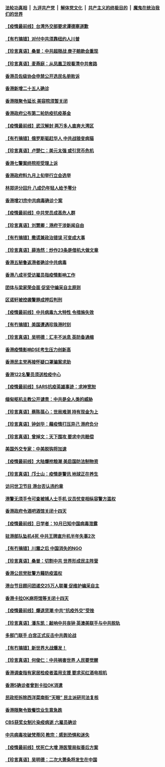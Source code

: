 

####  [法轮功真相](../../../../basic/blob/master/README.md?t=04100901) &nbsp;|&nbsp; [九评共产党](../../../../9ping.md/blob/master/README.md?t=04100901) &nbsp;|&nbsp; [解体党文化](../../../../jtdwh.md/blob/master/README.md?t=04100901)  &nbsp;|&nbsp; [共产主义的终极目的](../../../../gczydzjmd.md/blob/master/README.md?t=04100901) &nbsp;|&nbsp; [魔鬼在统治我们的世界](../../../../mgztzwmdsj.md/blob/master/README.md?t=04100901) 

#### [【疫情最前线】台湾外交部要求谭德塞道歉](../pages/nsc415/n12018234.md?t=04100901) 

#### [【有冇搞错】对付中共须靠纽约人川普](../pages/nsc415/n12018025.md?t=04100901) 

#### [【珍言真语】桑普：中共超限战 庚子赔款会重现](../pages/nsc415/n12017923.md?t=04100901) 

#### [【珍言真语】麦燕庭：从凤凰卫视看清中共套路](../pages/nsc415/n12017288.md?t=04100901) 

#### [香港员佐级协会申禁公开选民名册败诉](../pages/nsc415/n12015624.md?t=04100901) 

#### [香港新增二十五人确诊](../pages/nsc415/n12015606.md?t=04100901) 

#### [香港限聚令延长 美容院须暂关闭](../pages/nsc415/n12015580.md?t=04100901) 

#### [香港政府公布第二轮防疫抗疫基金](../pages/nsc415/n12015535.md?t=04100901) 

#### [【疫情最前线】武汉解封 两万多人直奔大湾区](../pages/nsc415/n12015014.md?t=04100901) 

#### [【有冇搞错】俄罗斯驱赶华人 中共战狼变病猫](../pages/nsc415/n12014809.md?t=04100901) 

#### [【珍言真语】卢楚仁：美元太强 或引货币危机](../pages/nsc415/n12013852.md?t=04100901) 

#### [香港七警案终院拒受理上诉](../pages/nsc415/n12012513.md?t=04100901) 

#### [香港政府料九月上旬举行立会选举](../pages/nsc415/n12012472.md?t=04100901) 

#### [林郑评分回升 八成仍年轻人给予零分](../pages/nsc415/n12012465.md?t=04100901) 

#### [香港增21宗中共病毒确诊个案](../pages/nsc415/n12012407.md?t=04100901) 

#### [【疫情最前线】中共党员成高危人群](../pages/nsc415/n12012022.md?t=04100901) 

#### [【珍言真语】刘慧卿：港府干涉新闻自由](../pages/nsc415/n12011827.md?t=04100901) 

#### [【有冇搞错】撒谎兼政治错误 可变成大事](../pages/nsc415/n12011573.md?t=04100901) 

#### [【珍言真语】薛浩然：炒作23条是借机大做文章](../pages/nsc415/n12010781.md?t=04100901) 

#### [香港五秘鲁返港者确诊中共病毒](../pages/nsc415/n12009401.md?t=04100901) 

#### [香港八成半受访雇员指疫情影响工作](../pages/nsc415/n12009383.md?t=04100901) 

#### [团体与梁家荣会面 促坚守编采自主原则](../pages/nsc415/n12009370.md?t=04100901) 

#### [区诺轩被控袭警罪成押后判刑](../pages/nsc415/n12009360.md?t=04100901) 

#### [【疫情最前线】中共病毒九大特性 令措施失效](../pages/nsc415/n12009116.md?t=04100901) 

#### [【有冇搞错】美国遭遇珍珠港时刻](../pages/nsc415/n12008382.md?t=04100901) 

#### [【珍言真语】吴明德：汇丰不派息 英防备通缩](../pages/nsc415/n12007697.md?t=04100901) 

#### [香港疫情影响DSE考生压力创新高](../pages/nsc415/n12006047.md?t=04100901) 

#### [香港民主党再接怀疑口罩骗案求助](../pages/nsc415/n12006014.md?t=04100901) 

#### [香港122名警员须送检疫中心](../pages/nsc415/n12005887.md?t=04100901) 

#### [【疫情最前线】SARS抗疫英雄事迹：求神宽恕](../pages/nsc415/n12005435.md?t=04100901) 

#### [缅甸枢机主教公开谴责：中共是全人类的威胁](../pages/nsc415/n12005552.md?t=04100901) 

#### [【珍言真语】蔡陈葆心：世局难测 持有现金为上](../pages/nsc415/n12004833.md?t=04100901) 

#### [【珍言真语】钟剑华：藉疫情打压异己 港府负分](../pages/nsc415/n12002649.md?t=04100901) 

#### [【珍言真语】曾焯文：天下围攻 要求中共赔偿](../pages/nsc415/n12003900.md?t=04100901) 

#### [美国外交专家：中美脱钩将加速](../pages/nsc415/n12003279.md?t=04100901) 

#### [【疫情最前线】大陆爆抢粮潮 美启国防法制物资](../pages/nsc415/n12001710.md?t=04100901) 

#### [【珍言真语】邝士山：疫情是警讯 地球正在养生](../pages/nsc415/n12000821.md?t=04100901) 

#### [访问世卫节目 港台否认违约章](../pages/nsc415/n11999475.md?t=04100901) 

#### [港警无须手令可查被捕人士手机 议员忧变相纵容警方滥权](../pages/nsc415/n11999508.md?t=04100901) 

#### [香港政府令酒吧酒馆关闭十四天](../pages/nsc415/n11999403.md?t=04100901) 

#### [【疫情最前线】日学者：10月已知中国病毒泄露](../pages/nsc415/n11998838.md?t=04100901) 

#### [驻港部队坠机4死 中共王牌直升机半年失事2次](../pages/nsc415/n11999002.md?t=04100901) 

#### [【有冇搞错】川震之后 中国消失的NGO](../pages/nsc415/n11998575.md?t=04100901) 

#### [【珍言真语】桑普：切割中共 世界形成民主阵营](../pages/nsc415/n11998088.md?t=04100901) 

#### [香港公民党批警方藉防疫滥权](../pages/nsc415/n11996675.md?t=04100901) 

#### [港台节目顾问团递交25万人联署 促维护编采自主](../pages/nsc415/n11996632.md?t=04100901) 

#### [香港卡拉OK麻将馆等关闭十四天](../pages/nsc415/n11996586.md?t=04100901) 

#### [【疫情最前线】爆退货潮 中共“抗疫外交”受挫](../pages/nsc415/n11996518.md?t=04100901) 

#### [【珍言真语】潘东凯：敲响中共丧钟 英澳美联手与中共脱轨](../pages/nsc415/n11995143.md?t=04100901) 

#### [多部门联手 白宫正式反击中共舆论战](../pages/nsc415/n11996230.md?t=04100901) 

#### [【有冇搞错】新世界大战爆发！](../pages/nsc415/n11996002.md?t=04100901) 

#### [【珍言真语】何俊仁：中共祸害世界 人民要觉醒](../pages/nsc415/n11994171.md?t=04100901) 

#### [香港调查指有家居检疫者滥用支援 要求买红酒电视机](../pages/nsc415/n11993511.md?t=04100901) 

#### [香港5确诊者曾到卡拉OK消遣](../pages/nsc415/n11993458.md?t=04100901) 

#### [民政拒拆除西洋菜南街“天眼” 民主派研司法复核](../pages/nsc415/n11993483.md?t=04100901) 

#### [香港限聚令致餐饮业生意急跌](../pages/nsc415/n11993425.md?t=04100901) 

#### [CBS获奖女制片染疫病逝 六雇员确诊](../pages/nsc415/n11993381.md?t=04100901) 

#### [中共病毒攻破梵蒂冈 教宗：感到恐惧和迷失](../pages/nsc415/n11993233.md?t=04100901) 

#### [【疫情最前线】忧死亡大增 港医管局拟善后方案](../pages/nsc415/n11992868.md?t=04100901) 

#### [【珍言真语】吴明德：二次大萧条将发生在中国](../pages/nsc415/n11991941.md?t=04100901) 

